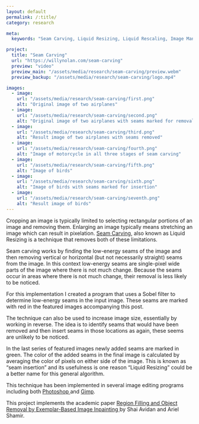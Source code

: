 ```yaml
---
layout: default
permalink: /:title/
category: research

meta:
  keywords: "Seam Carving, Liquid Resizing, Liquid Rescaling, Image Manipulation, Research"

project:
  title: "Seam Carving"
  url: "https://willynolan.com/seam-carving"
  preview: "video"
  preview_main: "/assets/media/research/seam-carving/preview.webm"
  preview_backup: "/assets/media/research/seam-carving/logo.mp4"

images:
  - image:
    url: "/assets/media/research/seam-carving/first.png"
    alt: "Original image of two airplanes"
  - image:
    url: "/assets/media/research/seam-carving/second.png"
    alt: "Original image of two airplanes with seams marked for removal"
  - image:
    url: "/assets/media/research/seam-carving/third.png"
    alt: "Result image of two airplanes with seams removed"
  - image:
    url: "/assets/media/research/seam-carving/fourth.png"
    alt: "Image of motorcycle in all three stages of seam carving"
  - image:
    url: "/assets/media/research/seam-carving/fifth.png"
    alt: "Image of birds"
  - image:
    url: "/assets/media/research/seam-carving/sixth.png"
    alt: "Image of birds with seams marked for insertion"
  - image:
    url: "/assets/media/research/seam-carving/seventh.png"
    alt: "Result image of birds"
---
```

<p>
Cropping an image is typically limited to selecting rectangular portions of an image and removing them.
Enlarging an image typically means stretching an image which can result in pixelation.
<a href="https://en.wikipedia.org/wiki/Seam_carving">Seam Carving</a>,
also known as Liquid Resizing is a technique that removes both of these limitations.
</p>

<p>
Seam carving works by finding the low-energy seams of the image and then removing vertical or horizontal
(but not necessarily straight) seams from the image. In this context low-energy seams are single-pixel wide parts of the 
image where there is not much change. Because the seams occur in areas where there is not much change, their removal is 
less likely to be noticed.
</p>

<p>
For this implementation I created a program that uses a Sobel filter to determine low-energy seams in the input image.
These seams are marked with red in the featured images accompanying this post.
</p>

<p>
The technique can also be used to increase image size, essentially by working in reverse. The idea is to identify 
seams that would have been removed and then insert seams in those locations as again, these seems are unlikely to be
noticed.  
</p>

<p>
In the last series of featured images newly added seams are marked in green. The color of the added seams in the final
image is calculated by averaging the color of pixels on either side of the image.
This is known as “seam insertion” and its usefulness is one reason “Liquid Resizing” could be a better name for this
general algorithm.
</p>

<p>
This technique has been implemented in several image editing programs including both
<a href="https://helpx.adobe.com/photoshop/using/content-aware-scaling.html">Photoshop </a> and
<a href="http://liquidrescale.wikidot.com/en:tutorial">Gimp</a>.
</p>

<p>
This project implements the academic paper
<a href="http://www.faculty.idc.ac.il/arik/SCWeb/imret/imret.pdf">
    Region Filling and Object Removal by Exemplar-Based Image Inpainting
</a>
by Shai Avidan and Ariel Shamir.
</p>
